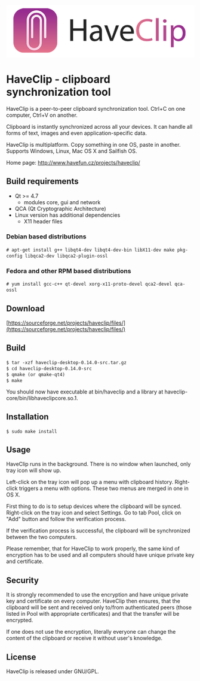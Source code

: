 ![HaveClip](haveclip-desktop/gfx/logo-text-512.png)

HaveClip - clipboard synchronization tool
=========================================

HaveClip is a peer-to-peer clipboard synchronization tool.
Ctrl+C on one computer, Ctrl+V on another.

Clipboard is instantly synchronized across all your devices. It can handle all
forms of text, images and even application-specific data.

HaveClip is multiplatform. Copy something in one OS, paste in another.
Supports Windows, Linux, Mac OS X and Sailfish OS.

Home page: http://www.havefun.cz/projects/haveclip/

Build requirements
------------------
 - Qt >= 4.7
   - modules core, gui and network
 - QCA (Qt Cryptographic Architecture)
 - Linux version has additional dependencies
   - X11 header files

### Debian based distributions

    # apt-get install g++ libqt4-dev libqt4-dev-bin libX11-dev make pkg-config libqca2-dev libqca2-plugin-ossl

### Fedora and other RPM based distributions

    # yum install gcc-c++ qt-devel xorg-x11-proto-devel qca2-devel qca-ossl

Download
--------
[https://sourceforge.net/projects/haveclip/files/](https://sourceforge.net/projects/haveclip/files/)

Build
-----
    $ tar -xzf haveclip-desktop-0.14.0-src.tar.gz
    $ cd haveclip-desktop-0.14.0-src
    $ qmake (or qmake-qt4)
    $ make

You should now have executable at bin/haveclip and a library at haveclip-core/bin/libhaveclipcore.so.1.

Installation
------------
    $ sudo make install

Usage
-----
HaveClip runs in the background. There is no window when launched, only tray
icon will show up.

Left-click on the tray icon will pop up a menu with clipboard history.
Right-click triggers a menu with options. These two menus are merged
in one in OS X.

First thing to do is to setup devices where the clipboard will be
synced. Right-click on the tray icon and select Settings. Go to tab Pool,
click on "Add" button and follow the verification process.

If the verification process is successful, the clipboard will be synchronized
between the two computers.

Please remember, that for HaveClip to work properly, the same kind of  encryption has to be used
and all computers should have unique private key and certificate.

Security
--------
It is strongly recommended to use the encryption and have unique private key
and certificate on every computer. HaveClip then ensures, that the clipboard
will be sent and received only to/from authenticated peers (those listed in Pool
with appropriate certificates) and that the transfer will be encrypted.

If one does not use the encryption, literally everyone can change the content
of the clipboard or receive it without user's knowledge.

License
-------
HaveClip is released under GNU/GPL.
